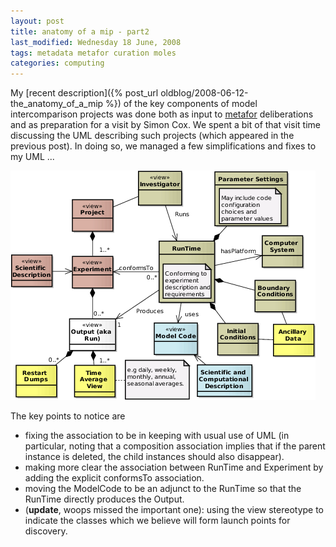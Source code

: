 ```yaml
---
layout: post
title: anatomy of a mip - part2
last_modified: Wednesday 18 June, 2008
tags: metadata metafor curation moles
categories: computing
---
```

My [recent description]({% post_url oldblog/2008-06-12-the_anatomy_of_a_mip %}) of the key components of model intercomparison projects was done both as input to [metafor](/tags/metafor) deliberations and as preparation for a visit by Simon Cox. We spent a bit of that visit time discussing the UML describing such projects (which appeared in the previous post). In doing so, we managed a few simplifications and fixes to my UML ...

![Image: IMAGE: static/2008/06/18/anatomy-of-a-mip2.png ](/assets/images/2008-06-18-anatomy-of-a-mip2.png)

The key points to notice are 
* fixing the association to be in keeping with usual use of UML (in particular, noting that a composition association implies that if the parent instance is deleted, the child instances should also disappear).
* making more clear the association between RunTime and Experiment by adding the explicit conformsTo association.
* moving the ModelCode to be an adjunct to the RunTime so that the RunTime directly produces the Output.
* (**update**, woops missed the important one): using the view stereotype to indicate the classes which we believe will form launch points for discovery.
